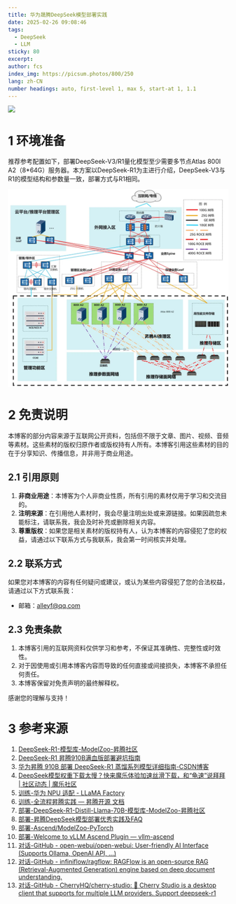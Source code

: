 ```yaml
---
title: 华为晟腾DeepSeek模型部署实践
date: 2025-02-26 09:08:46
tags:
  - DeepSeek
  - LLM
sticky: 80
excerpt: 
author: fcs
index_img: https://picsum.photos/800/250
lang: zh-CN
number headings: auto, first-level 1, max 5, start-at 1, 1.1
---
```


![](https://picsum.photos/800/250)

# 1 环境准备

推荐参考配置如下，部署DeepSeek-V3/R1量化模型至少需要多节点Atlas 800I A2（8*64G）服务器。本方案以DeepSeek-R1为主进行介绍，DeepSeek-V3与R1的模型结构和参数量一致，部署方式与R1相同。

![|475](https://raw.githubusercontent.com/Alleyf/PictureMap/main/blog/20250226091008107.png)

# 2 免责说明

本博客的部分内容来源于互联网公开资料，包括但不限于文章、图片、视频、音频等素材。这些素材的版权归原作者或版权持有人所有。本博客引用这些素材的目的在于分享知识、传播信息，并非用于商业用途。

## 2.1 引用原则

1. **非商业用途**：本博客为个人非商业性质，所有引用的素材仅用于学习和交流目的。
2. **注明来源**：在引用他人素材时，我会尽量注明出处或来源链接。如果因疏忽未能标注，请联系我，我会及时补充或删除相关内容。
3. **尊重版权**：如果您是相关素材的版权持有人，认为本博客的内容侵犯了您的权益，请通过以下联系方式与我联系，我会第一时间核实并处理。

## 2.2 联系方式

如果您对本博客的内容有任何疑问或建议，或认为某些内容侵犯了您的合法权益，请通过以下方式联系我：
- 邮箱：alleyf@qq.com

## 2.3 免责条款

1. 本博客引用的互联网资料仅供学习和参考，不保证其准确性、完整性或时效性。
2. 对于因使用或引用本博客内容而导致的任何直接或间接损失，本博客不承担任何责任。
3. 本博客保留对免责声明的最终解释权。

感谢您的理解与支持！

# 3 参考来源

1. [DeepSeek-R1-模型库-ModelZoo-昇腾社区](https://www.hiascend.com/software/modelzoo/models/detail/68457b8a51324310aad9a0f55c3e56e3)
2. [DeepSeek-R1 昇腾910B满血版部署避坑指南](https://zhuanlan.zhihu.com/p/24200409101)
3. [华为昇腾 910B 部署 DeepSeek-R1 蒸馏系列模型详细指南-CSDN博客](https://blog.csdn.net/MnivL/article/details/145685134)
4. [DeepSeek模型权重下载太慢？快来魔乐体验加速丝滑下载，和“龟速”说拜拜 \| 社区动态 \| 魔乐社区](https://modelers.cn/updates/zh/modelers/20250213-deepseek%E6%9D%83%E9%87%8D%E4%B8%8B%E8%BD%BD/)
5. [训练-华为 NPU 适配 - LLaMA Factory](https://llamafactory.readthedocs.io/zh-cn/latest/advanced/npu.html#id11)
6. [训练-全流程昇腾实践 — 昇腾开源 文档](https://ascend.github.io/docs/sources/llamafactory/example.html)
7. [部署-DeepSeek-R1-Distill-Llama-70B-模型库-ModelZoo-昇腾社区](https://www.hiascend.com/software/modelzoo/models/detail/ee3f9897743a4341b43710f8d204733a)
8. [部署-昇腾DeepSeek模型部署优秀实践及FAQ](https://mp.weixin.qq.com/s/OA2tfvChRB9fektSI7xWUw)
9. [部署-Ascend/ModelZoo-PyTorch](https://gitee.com/ascend/ModelZoo-PyTorch/tree/master/MindIE/LLM/DeepSeek/DeepSeek-R1#deepseek-r1)
10. [部署-Welcome to vLLM Ascend Plugin — vllm-ascend](https://vllm-ascend.readthedocs.io/en/latest/)
11. [对话-GitHub - open-webui/open-webui: User-friendly AI Interface (Supports Ollama, OpenAI API, ...)](https://github.com/open-webui/open-webui)
12. [对话-GitHub - infiniflow/ragflow: RAGFlow is an open-source RAG (Retrieval-Augmented Generation) engine based on deep document understanding.](https://github.com/infiniflow/ragflow)
13. [对话-GitHub - CherryHQ/cherry-studio: 🍒 Cherry Studio is a desktop client that supports for multiple LLM providers. Support deepseek-r1](https://github.com/CherryHQ/cherry-studio)
